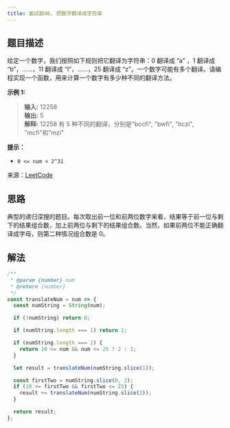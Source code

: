```yaml
---
title: 面试题46. 把数字翻译成字符串
---
```


## 题目描述

给定一个数字，我们按照如下规则把它翻译为字符串：0 翻译成 “a” ，1 翻译成 “b”，……，11 翻译成 “l”，……，25 翻译成 “z”。一个数字可能有多个翻译。请编程实现一个函数，用来计算一个数字有多少种不同的翻译方法。

**示例 1:**

> **输入:** 12258  
> **输出:** 5  
> **解释:** 12258 有 5 种不同的翻译，分别是"bccfi", "bwfi", "bczi", "mcfi"和"mzi"

**提示：**

- `0 <= num < 2^31`

来源：[LeetCode](https://leetcode-cn.com/problems/ba-shu-zi-fan-yi-cheng-zi-fu-chuan-lcof)

## 思路

典型的递归深搜的题目。每次取出前一位和前两位数字来看，结果等于前一位与剩下的结果组合数，加上前两位与剩下的结果组合数。当然，如果前两位不能正确翻译成字母，则第二种情况组合数是 0。

## 解法

```javascript
/**
 * @param {number} num
 * @return {number}
 */
const translateNum = num => {
  const numString = String(num);

  if (!numString) return 0;

  if (numString.length === 1) return 1;

  if (numString.length === 2) {
    return 10 <= num && num <= 25 ? 2 : 1;
  }

  let result = translateNum(numString.slice(1));

  const firstTwo = numString.slice(0, 2);
  if (10 <= firstTwo && firstTwo <= 25) {
    result += translateNum(numString.slice(2));
  }

  return result;
};
```
